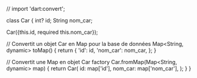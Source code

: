 // import 'dart:convert';

class Car {
  int? id;
  String nom_car;

  Car({this.id, required this.nom_car});

  // Convertit un objet Car en Map pour la base de données
  Map<String, dynamic> toMap() {
    return {
      'id': id,
      'nom_car': nom_car,
    };
  }

  // Convertit une Map en objet Car
  factory Car.fromMap(Map<String, dynamic> map) {
    return Car(
      id: map['id'],
      nom_car: map['nom_car'],
    );
  }
}

